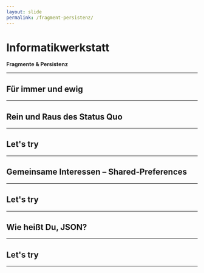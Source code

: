 ```yaml
---
layout: slide
permalink: /fragment-persistenz/
---
```


# Informatikwerkstatt
__Fragmente & Persistenz__

---

## Für immer und ewig

---

## Rein und Raus des Status Quo

---

## Let's try

---

## Gemeinsame Interessen – Shared-Preferences

---

## Let's try

---

## Wie heißt Du, JSON?

---

## Let's try

---


